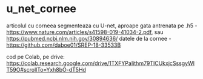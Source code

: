 # u_net_cornee
articolul cu corneea segmenteaza cu U-net, aproape gata antrenata pe .h5 - https://www.nature.com/articles/s41598-019-41034-2.pdf, sau https://pubmed.ncbi.nlm.nih.gov/30894636/
datele de la cornee - https://github.com/daboe01/SREP-18-33533B

cod pe Colab, pe drive:
https://colab.research.google.com/drive/1TXFYPaIithm79TICUkxjcSssgyWIT59O#scrollTo=Yxh8bO-dT5Hd
